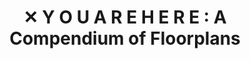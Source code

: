---
id:         Y2014002
title:      "✕ Y O U A R E H E R E : A Compendium of Floorplans"
path:       youarehere
tags:
  - interactive
  - compendium
---
